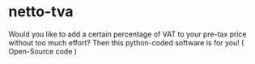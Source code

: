 # netto-tva
Would you like to add a certain percentage of VAT to your pre-tax price without too much effort? Then this python-coded software is for you! ( Open-Source code )
